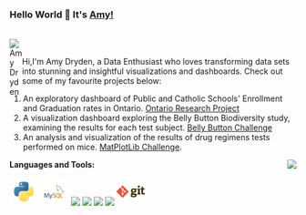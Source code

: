 ### Hello World 👋 It's [Amy!](https://acedryden.github.io/MyPortfolio/)

<br/>

<a href="https://www.linkedin.com/in/amy-dryden/">
<img align="left" alt="Amy Dryden" width="22px" src="https://cdn.jsdelivr.net/npm/simple-icons@v3/icons/linkedin.svg" />
</a>
<br />

Hi,I'm Amy Dryden, a Data Enthusiast who loves transforming data sets into stunning and insightful visualizations and dashboards. Check out some of my favourite projects below: 

1. An exploratory dashboard of Public and Catholic Schools' Enrollment and Graduation rates in Ontario. [Ontario Research Project](https://github.com/acedryden/school_research_project)
2. A visualization dashboard exploring the Belly Button Biodiversity study, examining the results for each test subject.  [Belly Button Challenge](https://acedryden.github.io/belly-button-challenge/)
3. An analysis and visualization of the results of drug regimens tests performed on mice. [MatPlotLib Challenge](https://github.com/acedryden/MatPlotLibChallenge).

<img align="right"  src="https://media.licdn.com/dms/image/D5635AQEeaM3B1Az9kw/profile-framedphoto-shrink_400_400/0/1696439695657?e=1710345600&amp;v=beta&amp;t=Y-l2bFPniXkKO_jJQ3-Sr7TDVutLvhOT8fgpVf2aKAw" />

**Languages and Tools:**

<code><img height="50" src="https://raw.githubusercontent.com/github/explore/80688e429a7d4ef2fca1e82350fe8e3517d3494d/topics/python/python.png"></code>
<code><img height="50" src="https://raw.githubusercontent.com/github/explore/80688e429a7d4ef2fca1e82350fe8e3517d3494d/topics/mysql/mysql.png"></code>
<code><img height="50" src="https://banner2.cleanpng.com/20180821/isz/kisspng-postgresql-database-logo-application-software-comp-iterative-consulting-web-development-prototyping-5b7c0d6cf2b7c1.0984725915348565569942.jpg"></code>
<code><img height="50" src="//upload.wikimedia.org/wikipedia/commons/thumb/4/4b/Tableau_Logo.png/800px-Tableau_Logo.png"></code>
<code><img height="50" src="https://logowik.com/content/uploads/images/looker-by-google-cloud5180.jpg"></code>
<code><img height="50" src="https://upload.wikimedia.org/wikipedia/commons/thumb/0/02/Amplitude_logo.svg/800px-Amplitude_logo.svg.png?20200115143618"></code>
<code><img height="50" src="https://raw.githubusercontent.com/github/explore/80688e429a7d4ef2fca1e82350fe8e3517d3494d/topics/git/git.png"></code>



